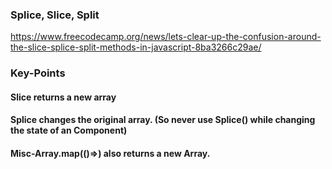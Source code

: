 ### Splice, Slice, Split
https://www.freecodecamp.org/news/lets-clear-up-the-confusion-around-the-slice-splice-split-methods-in-javascript-8ba3266c29ae/

### Key-Points
#### Slice returns a new array
#### Splice changes the original array. (So never use Splice() while changing the state of an Component)
#### Misc-Array.map(()=>) also returns a new Array.
